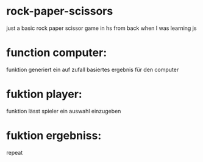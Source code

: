 # rock-paper-scissors

just a basic rock paper scissor game in hs from back when I was learning js

# function computer:

funktion generiert ein auf zufall basiertes ergebnis für den computer

# fuktion player:
funktion lässt spieler ein auswahl einzugeben

# fuktion ergebniss:
repeat